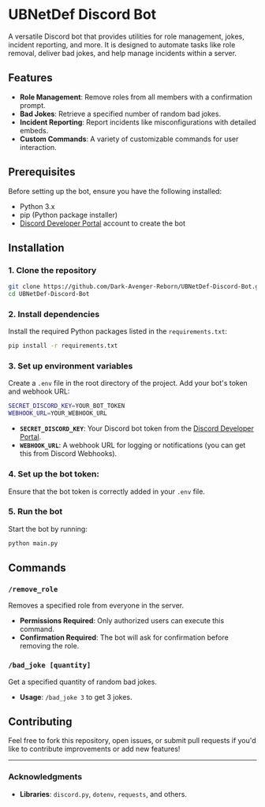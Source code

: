 # UBNetDef Discord Bot

A versatile Discord bot that provides utilities for role management, jokes, incident reporting, and more. It is designed to automate tasks like role removal, deliver bad jokes, and help manage incidents within a server.

## Features
- **Role Management**: Remove roles from all members with a confirmation prompt.
- **Bad Jokes**: Retrieve a specified number of random bad jokes.
- **Incident Reporting**: Report incidents like misconfigurations with detailed embeds.
- **Custom Commands**: A variety of customizable commands for user interaction.

## Prerequisites
Before setting up the bot, ensure you have the following installed:
- Python 3.x
- pip (Python package installer)
- [Discord Developer Portal](https://discord.com/developers/applications) account to create the bot

## Installation

### 1. Clone the repository
```bash
git clone https://github.com/Dark-Avenger-Reborn/UBNetDef-Discord-Bot.git
cd UBNetDef-Discord-Bot
```

### 2. Install dependencies
Install the required Python packages listed in the `requirements.txt`:
```bash
pip install -r requirements.txt
```

### 3. Set up environment variables
Create a `.env` file in the root directory of the project. Add your bot's token and webhook URL:
```bash
SECRET_DISCORD_KEY=YOUR_BOT_TOKEN
WEBHOOK_URL=YOUR_WEBHOOK_URL
```

- **`SECRET_DISCORD_KEY`**: Your Discord bot token from the [Discord Developer Portal](https://discord.com/developers/applications).
- **`WEBHOOK_URL`**: A webhook URL for logging or notifications (you can get this from Discord Webhooks).

### 4. Set up the bot token:
Ensure that the bot token is correctly added in your `.env` file.

### 5. Run the bot
Start the bot by running:
```bash
python main.py
```

## Commands

### `/remove_role`
Removes a specified role from everyone in the server.

- **Permissions Required**: Only authorized users can execute this command.
- **Confirmation Required**: The bot will ask for confirmation before removing the role.

### `/bad_joke [quantity]`
Get a specified quantity of random bad jokes.

- **Usage**: `/bad_joke 3` to get 3 jokes.

## Contributing

Feel free to fork this repository, open issues, or submit pull requests if you'd like to contribute improvements or add new features!

---

### Acknowledgments
- **Libraries**: `discord.py`, `dotenv`, `requests`, and others.
